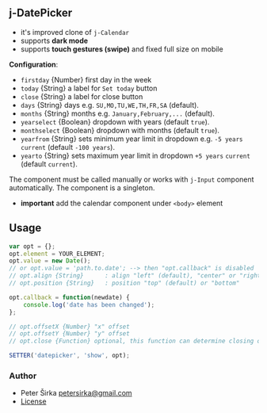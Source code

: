 ## j-DatePicker

- it's improved clone of `j-Calendar`
- supports __dark mode__
- supports __touch gestures (swipe)__ and fixed full size on mobile

__Configuration__:

- `firstday` {Number} first day in the week
- `today` {String} a label for `Set today` button
- `close` {String} a label for close button
- `days` {String} days e.g. `SU,MO,TU,WE,TH,FR,SA` (default).
- `months` {String} months e.g. `January,February,...` (default).
- `yearselect` {Boolean} dropdown with years (default `true`).
- `monthselect` {Boolean} dropdown with months (default `true`).
- `yearfrom` {String} sets minimum year limit in dropdown e.g. `-5 years` `current`  (default `-100 years`).
- `yearto` {String} sets maximum year limit in dropdown  `+5 years` `current` (default `current`).

The component must be called manually or works with `j-Input` component automatically. The component is a singleton.

- __important__ add the calendar component under `<body>` element

## Usage

```javascript
var opt = {};
opt.element = YOUR_ELEMENT;
opt.value = new Date();
// or opt.value = 'path.to.date'; --> then "opt.callback" is disabled
// opt.align {String}      : align "left" (default), "center" or "right"
// opt.position {String}   : position "top" (default) or "bottom"

opt.callback = function(newdate) {
	console.log('date has been changed');
};

// opt.offsetX {Number} "x" offset
// opt.offsetY {Number} "y" offset
// opt.close {Function} optional, this function can determine closing of DatePicker

SETTER('datepicker', 'show', opt);
```

### Author

- Peter Širka <petersirka@gmail.com>
- [License](https://www.totaljs.com/license/)
